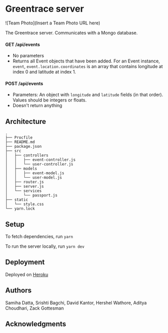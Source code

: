 # Greentrace server

![Team Photo](Insert a Team Photo URL here)

The Greentrace server. Communicates with a Mongo database.

#### GET /api/events

- No parameters
- Returns all Event objects that have been added. For an Event instance, `event`, `event.location.coordinates` is an array that contains longitude at index 0 and latitude at index 1. 

#### POST /api/events

- Parameters: An object with `longitude` and `latitude` fields (in that order). Values should be integers or floats.
- Doesn't return anything

## Architecture

```
.
├── Procfile
├── README.md
├── package.json
├── src
│   ├── controllers
│   │   ├── event-controller.js
│   │   └── user-controller.js
│   ├── models
│   │   ├── event-model.js
│   │   └── user-model.js
│   ├── router.js
│   ├── server.js
│   └── services
│       └── passport.js
├── static
│   └── style.css
└── yarn.lock
```

## Setup

To fetch dependencies, run `yarn`

To run the server locally, run `yarn dev`

## Deployment

Deployed on [Heroku](https://greentrace-server.herokuapp.com/)

## Authors

Samiha Datta, Srishti Bagchi, David Kantor, Hershel Wathore, Aditya Choudhari, Zack Gottesman

## Acknowledgments
